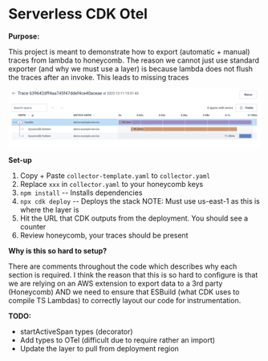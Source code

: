 # Serverless CDK Otel

**Purpose:**

This project is meant to demonstrate how to export (automatic + manual) traces from lambda to honeycomb. The reason we cannot just use standard exporter (and why we must use a layer) is because lambda does not flush the traces after an invoke. This leads to missing traces

![Example Trace](./images/trace.png)

**Set-up**

1. Copy + Paste `collector-template.yaml` to `collector.yaml`
1. Replace `xxx` in `collector.yaml` to your honeycomb keys
1. `npm install` -- Installs dependencies
1. `npx cdk deploy` -- Deploys the stack NOTE: Must use us-east-1 as this is where the layer is
1. Hit the URL that CDK outputs from the deployment. You should see a counter
1. Review honeycomb, your traces should be present

**Why is this so hard to setup?**

There are comments throughout the code which describes why each section is required. I think the reason that this is so hard to configure is that we are relying on an AWS extension to export data to a 3rd party (Honeycomb) AND we need to ensure that ESBuild (what CDK uses to compile TS Lambdas) to correctly layout our code for instrumentation.

**TODO:**

- startActiveSpan types (decorator)
- Add types to OTel (difficult due to require rather an import)
- Update the layer to pull from deployment region